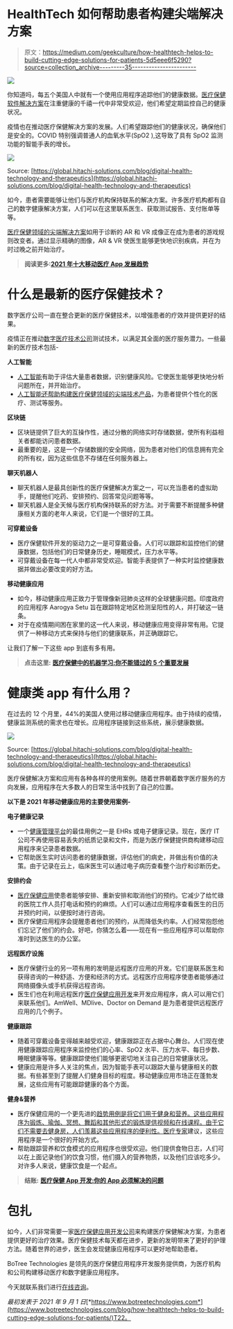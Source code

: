 # HealthTech 如何帮助患者构建尖端解决方案

> 原文：<https://medium.com/geekculture/how-healthtech-helps-to-build-cutting-edge-solutions-for-patients-5d5eee6f5290?source=collection_archive---------35----------------------->

![](img/f1fba4bc773a6327a2adf5935ddae193.png)

你知道吗，每五个美国人中就有一个使用应用程序追踪他们的健康数据。[医疗保健软件解决方案](https://www.botreetechnologies.com/blog/custom-healthcare-app-when-should-your-facility-decide-to-get-one/)在注重健康的千禧一代中非常受欢迎，他们希望定期监控自己的健康状况。

疫情也在推动医疗保健解决方案的发展。人们希望跟踪他们的健康状况，确保他们是安全的。COVID 特别强调普通人的血氧水平(SpO2 ),这导致了具有 SpO2 监测功能的智能手表的增长。

![](img/8b840f549fa0fdd98e6e81c20595786e.png)

Source: [https://global.hitachi-solutions.com/blog/digital-health-technology-and-therapeutics](https://global.hitachi-solutions.com/blog/digital-health-technology-and-therapeutics)

如今，患者需要能够让他们与医疗机构保持联系的解决方案。许多医疗机构都有自己的数字健康解决方案，人们可以在这里联系医生、获取测试报告、支付账单等等。

[医疗保健领域的尖端解决方案](https://www.botreetechnologies.com/blog/how-healthtech-helps-to-build-cutting-edge-solutions-for-patients/)如用于诊断的 AR 和 VR 成像正在成为患者的游戏规则改变者。通过显示精确的图像，AR & VR 使医生能够更快地识别疾病，并在为时过晚之前开始治疗。

> **阅读更多:**[**2021 年十大移动医疗 App 发展趋势**](https://www.botreetechnologies.com/blog/top-mobile-healthcare-app-development-trends/)

# 什么是最新的医疗保健技术？

数字医疗公司一直在整合更新的医疗保健技术，以增强患者的疗效并提供更好的结果。

疫情正在推动[数字医疗技术公司](https://botreetechnologies.medium.com/top-15-healthcare-software-development-companies-you-should-know-4a37a483bf2f)测试技术，以满足其全面的医疗服务潜力。一些最新的医疗技术包括-

**人工智能**

*   [人工智能](https://www.botreetechnologies.com/artificial-intelligence-solutions)有助于评估大量患者数据，识别健康风险。它使医生能够更快地分析问题所在，并开始治疗。
*   [人工智能还帮助构建医疗保健领域的尖端技术产品](https://www.botreetechnologies.com/blog/grow-your-healthcare-business-using-artificial-intelligence/)，为患者提供个性化的医疗、测试等服务。

**区块链**

*   区块链提供了巨大的互操作性，通过分散的网络实时存储数据，使所有利益相关者都能访问患者数据。
*   最重要的是，这是一个存储数据的安全网络，因为患者对他们的信息拥有完全的所有权，因为这些信息不存储在任何服务器上。

**聊天机器人**

*   聊天机器人是最具创新性的医疗保健解决方案之一，可以充当患者的虚拟助手，提醒他们吃药、安排预约、回答常见问题等等。
*   聊天机器人是全天候与医疗机构保持联系的好方法。对于需要不断提醒多种健康相关方面的老年人来说，它们是一个很好的工具。

**可穿戴设备**

*   医疗保健软件开发的驱动力之一是可穿戴设备。人们可以跟踪和监控他们的健康数据，包括他们的日常健身历史，睡眠模式，压力水平等。
*   可穿戴设备在每一代人中都非常受欢迎。智能手表提供了一种实时监控健康数据并做出必要改变的好方法。

**移动健康应用**

*   如今，移动健康应用正致力于管理像新冠肺炎这样的全球健康问题。印度政府的应用程序 Aarogya Setu 旨在跟踪特定地区检测呈阳性的人，并打破这一链条。
*   对于在疫情期间困在家里的这一代人来说，移动健康应用变得非常有用。它提供了一种移动方式来保持与他们的健康联系，并正确跟踪它。

让我们了解一下这些 app 到底有多有用。

> **点击这里:** [**医疗保健中的机器学习:你不能错过的 5 个重要发展**](https://www.botreetechnologies.com/blog/machine-learning-in-healthcare/)

# 健康类 app 有什么用？

在过去的 12 个月里，44%的美国人使用过移动健康应用程序。由于持续的疫情，健康监测系统的需求也在增长。应用程序链接到这些系统，展示健康数据。

![](img/6aff75dd0b07b0ec15389386b3388609.png)

Source: [https://global.hitachi-solutions.com/blog/digital-health-technology-and-therapeutics](https://global.hitachi-solutions.com/blog/digital-health-technology-and-therapeutics)

医疗保健解决方案和应用有各种各样的使用案例。随着世界朝着数字医疗服务的方向发展，应用程序在大多数人的日常生活中找到了自己的位置。

**以下是 2021 年移动健康应用的主要使用案例-**

**电子健康记录**

*   一个[健康管理平台](https://www.botreetechnologies.com/case-studies/caregiver-app)的最佳用例之一是 EHRs 或电子健康记录。现在，医疗 IT 公司不再使用容易丢失的纸质记录和文件，而是为医疗保健提供商构建移动应用程序来记录患者数据。
*   它帮助医生实时访问患者的健康数据，评估他们的病史，并做出有价值的决策。由于记录在云上，临床医生可以通过电子病历查看整个治疗和诊断历史。

**安排约会**

*   [医疗保健应用](https://www.botreetechnologies.com/blog/python-in-healthcare-application/)使患者能够安排、重新安排和取消他们的预约。它减少了给忙碌的医院工作人员打电话和预约的麻烦。人们可以通过应用程序查看医生的日历并预约时间，以便按时进行咨询。
*   医疗保健应用程序会提醒患者他们的预约，从而降低失约率。人们经常抱怨他们忘记了他们的约会。好吧，你猜怎么着——现在有一些应用程序可以帮助你准时到达医生的办公室。

**远程医疗设施**

*   医疗保健行业的另一项有用的发明是远程医疗应用的开发。它们是联系医生和获得咨询的一种舒适、方便和经济的方式。远程医疗应用程序使患者能够通过网络摄像头或手机获得远程咨询。
*   医生们也在利用远程医疗[医疗保健应用开发](https://www.botreetechnologies.com/healthcare-app-development)来开发应用程序，病人可以用它们来联系他们。AmWell、MDlive、Doctor on Demand 是为患者提供远程医疗应用的几个例子。

**健康跟踪**

*   随着可穿戴设备变得越来越受欢迎，健康跟踪正在占据中心舞台。人们现在使用健康跟踪应用程序来监控他们的心率、SpO2 水平、压力水平、每日步数、睡眠健康等等。健康跟踪使他们能够更密切地关注自己的日常健康状况。
*   健康应用是许多人关注的焦点，因为智能手表可以跟踪大量与健康相关的数据。有些甚至到了提醒人们健身目标的程度。移动健康应用市场正在蓬勃发展，这些应用有可能跟踪健康的各个方面。

**健身&营养**

*   医疗保健应用的一个更先进的[趋势用例是将它们用于健身和营养。这些应用程序为锻炼、瑜伽、冥想、舞蹈和其他形式的锻炼提供视频和在线课程。由于它们不需要去健身房，人们羡慕这些应用程序的便利性。](https://www.botreetechnologies.com/blog/how-artificial-intelligence-and-robotics-is-transforming-healthcare/)[医疗专家](https://www.botreetechnologies.com/blog/fitness-based-healthcare-applications-the-trusted-way-to-stay-healthy-at-home/)建议，这些应用程序是一个很好的开始方式。
*   帮助跟踪营养和饮食模式的应用程序也很受欢迎。他们提供食物日志，人们可以在上面记录他们的饮食习惯，他们摄入的营养物质，以及他们应该吃多少。对许多人来说，健康饮食是一个起点。

> **结账:** [**医疗保健 App 开发:你的 App 必须解决的问题**](https://www.botreetechnologies.com/blog/healthcare-app-development-the-problems-your-app-must-solve/)

# 包扎

如今，人们非常需要一家[医疗保健应用开发公司](https://www.botreetechnologies.com/)来构建医疗保健解决方案，为患者提供更好的治疗效果。医疗保健技术每天都在进步，更新的发明带来了更好的护理方法。随着世界的进步，医生会发现健康应用程序可以更好地帮助患者。

BoTree Technologies 是领先的医疗保健应用程序开发服务提供商，为医疗机构和公司构建移动医疗和数字健康应用程序。

今天就联系我们进行[在线咨询](https://www.botreetechnologies.com/contact)。

*最初发表于 2021 年 9 月 1 日*[*https://www.botreetechnologies.com*](https://www.botreetechnologies.com/blog/how-healthtech-helps-to-build-cutting-edge-solutions-for-patients/)T22。